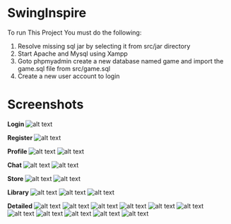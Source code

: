 # SwingInspire

To run This Project You must do the following:

1. Resolve missing sql jar by selecting it from src/jar directory
2. Start Apache and Mysql using Xampp
3. Goto phpmyadmin create a new database named game and import the game.sql file from src/game.sql
4. Create a new user account to login
# Screenshots

<b> Login </b>
![alt text](screenshots/login.png)

<b> Register </b>
![alt text](screenshots/register.png)

<b> Profile </b>
![alt text](screenshots/profile.png)
![alt text](screenshots/profile2.png)

<b> Chat </b>
![alt text](screenshots/chat.png)
![alt text](screenshots/chat2.png)


<b> Store </b>
![alt text](screenshots/home1.png)
![alt text](screenshots/home2.png)


<b> Library </b>
![alt text](screenshots/stadia.png)
![alt text](screenshots/stadia2.png)
![alt text](screenshots/stadia3.png)


<b> Detailed </b>
![alt text](screenshots/injustice.png)
![alt text](screenshots/injustice2.png)
![alt text](screenshots/injustice3.png)
![alt text](screenshots/witcher.png)
![alt text](screenshots/witcher2.png)
![alt text](screenshots/starwar.png)
![alt text](screenshots/starwar2.png)
![alt text](screenshots/starwar3.png)
![alt text](screenshots/deusx.png)
![alt text](screenshots/deusx2.png)
![alt text](screenshots/deusx3.png)
